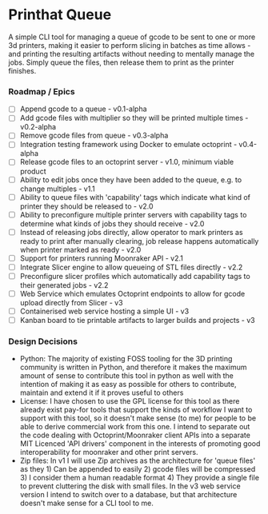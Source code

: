 # Printhat Queue
A simple CLI tool for managing a queue of gcode to be sent to one or more 3d printers,
making it easier to perform slicing in batches as time allows - and printing the resulting
artifacts without needing to mentally manage the jobs. Simply queue the files, then release
them to print as the printer finishes.

### Roadmap / Epics
 * [ ] Append gcode to a queue - v0.1-alpha
 * [ ] Add gcode files with multiplier so they will be printed multiple times - v0.2-alpha
 * [ ] Remove gcode files from queue - v0.3-alpha
 * [ ] Integration testing framework using Docker to emulate octoprint - v0.4-alpha
 * [ ] Release gcode files to an octoprint server - v1.0, minimum viable product
 * [ ] Ability to edit jobs once they have been added to the queue, e.g. to change multiples - v1.1
 * [ ] Ability to queue files with 'capability' tags which indicate what kind of printer they should be released to - v2.0
 * [ ] Ability to preconfigure multiple printer servers with capability tags to determine what kinds of jobs they should receive - v2.0
 * [ ] Instead of releasing jobs directly, allow operator to mark printers as ready to print after manually clearing, job release happens automatically when printer marked as ready - v2.0
 * [ ] Support for printers running Moonraker API - v2.1
 * [ ] Integrate Slicer engine to allow queueing of STL files directly - v2.2
 * [ ] Preconfigure slicer profiles which automatically add capability tags to their generated jobs - v2.2
 * [ ] Web Service which emulates Octoprint endpoints to allow for gcode upload directly from Slicer - v3
 * [ ] Containerised web service hosting a simple UI - v3
 * [ ] Kanban board to tie printable artifacts to larger builds and projects - v3

### Design Decisions
 * Python: The majority of existing FOSS tooling for the 3D printing community is written in Python,
		and therefore it makes the maximum amount of sense to contribute this tool in python as well
		with the intention of making it as easy as possible for others to contribute, maintain and extend it if it proves useful to others
 * License: I have chosen to use the GPL license for this tool as there already exist pay-for tools that support the kinds of workflow I want to support with this tool, so it doesn't make sense (to me) for people to be able to derive commercial work from this one. I intend to separate out the code dealing with Octoprint/Moonraker client APIs into a separate MIT Licenced 'API drivers'  component in the interests of promoting good interoperability for moonraker and other print servers.
 * Zip files: In v1 I will use Zip archives as the architecture for 'queue files' as they 1) Can be appended to easily 2) gcode files will be compressed 3) I consider them a human readable format 4) They provide a single file to prevent cluttering the disk with small files. In the v3 web service version I intend to switch over to a database, but that architecture doesn't make sense for a CLI tool to me.
